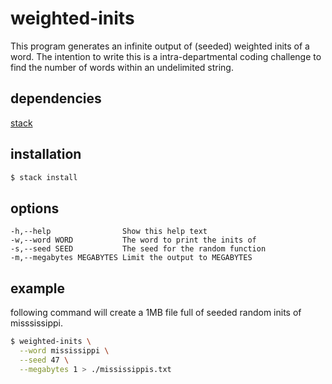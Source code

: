 weighted-inits
==============

This program generates an infinite output of (seeded) weighted inits of a word.
The intention to write this is a intra-departmental coding challenge to find
the number of words within an undelimited string.
## dependencies

[stack](http://haskellstack.org)

## installation

``` sh
$ stack install
```

## options

    -h,--help                Show this help text
    -w,--word WORD           The word to print the inits of
    -s,--seed SEED           The seed for the random function
    -m,--megabytes MEGABYTES Limit the output to MEGABYTES
    
## example

following command will create a 1MB file full of seeded random inits of misssissippi.

``` sh
$ weighted-inits \
  --word mississippi \
  --seed 47 \
  --megabytes 1 > ./mississippis.txt
```